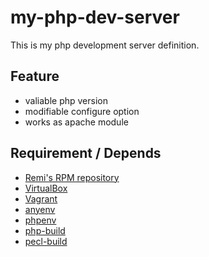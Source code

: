 my-php-dev-server
=================

This is my php development server definition.


Feature
-----------------

* valiable php version
* modifiable configure option
* works as apache module


Requirement / Depends
----------------------

* [Remi's RPM repository](http://rpms.famillecollet.com)
* [VirtualBox](https://www.virtualbox.org)
* [Vagrant](https://www.vagrantup.com)
* [anyenv](https://github.com/riywo/anyenv)
* [phpenv](https://github.com/madumlao/phpenv)
* [php-build](https://github.com/php-build/php-build)
* [pecl-build](https://github.com/crocos/pecl-build)

